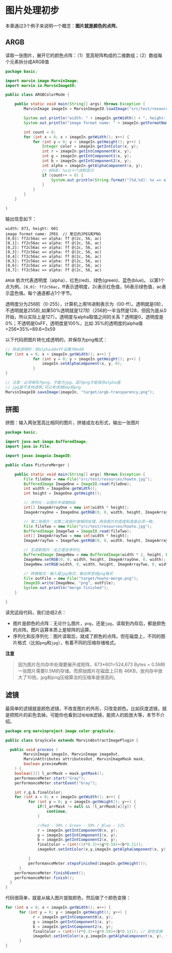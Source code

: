 # 图片处理初步

本章通过3个例子来说明一个概念：**图片就是颜色的点阵**。

## ARGB

读取一张图片，展开它的颜色点阵：（1）宽高矩阵构成的二维数组；（2）数组每个元素拆分成ARGB值

``` java
package basic;

import marvin.image.MarvinImage;
import marvin.io.MarvinImageIO;

public class ARGBColorMode {

	public static void main(String[] args) throws Exception {
		MarvinImage imageIn = MarvinImageIO.loadImage("src/test/resources/howto.jpg");

		System.out.println("width: " + imageIn.getWidth() + ", height: " + imageIn.getHeight());
		System.out.println("image format name: " + imageIn.getFormatName());

		int count = 0;
		for (int x = 0; x < imageIn.getWidth(); x++) {
			for (int y = 0; y < imageIn.getHeight(); y++) {
				Integer color = imageIn.getIntColor(x, y);
				int r = imageIn.getIntComponent0(x, y);
				int g = imageIn.getIntComponent1(x, y);
				int b = imageIn.getIntComponent2(x, y);
				int alpha = imageIn.getAlphaComponent(x, y);
				// ARGB: %x以十六进制显示
				if (count++ < 8) {
					System.out.println(String.format("[%d,%d]: %x => alpha: %x @(%x, %x, %x) ", x, y, color, alpha, r, g, b));
				}
			}
		}
	}

}

```

输出信息如下：

``` text
width: 873, height: 601
image format name: JPEG  // 常见的JPEG和PNG
[0,0]: ff2c56ac => alpha: ff @(2c, 56, ac)
[0,1]: ff2c56ac => alpha: ff @(2c, 56, ac)
[0,2]: ff2c56ac => alpha: ff @(2c, 56, ac)
[0,3]: ff2c56ac => alpha: ff @(2c, 56, ac)
[0,4]: ff2c56ac => alpha: ff @(2c, 56, ac)
[0,5]: ff2c56ac => alpha: ff @(2c, 56, ac)
[0,6]: ff2c56ac => alpha: ff @(2c, 56, ac)
[0,7]: ff2c56ac => alpha: ff @(2c, 56, ac)
```

``ARGB`` 依次代表透明度（alpha）、红色(red)、绿色(green)、蓝色(blue)。
以第1个点为例，``[0,0]: ff2c56ac``，ff表示透明度，2c表示红色值，56表示绿色值，ac表示蓝色值。每个通道都占1个字节。

透明度分为256阶（0-255），计算机上用16进制表示为（00-ff）。透明就是0阶，不透明就是255阶,如果50%透明就是127阶（256的一半当然是128，但因为是从0开始，所以实际上是127）。透明度与alpha取值之间的关系？透明是0，透明度是0%；不透明是0xFF，透明度是100%，比如 35%的透明度的alpha值=256*35%=89.6=0x59

以下代码把图片转化成透明的，并保存为png格式：

``` java
// 转成透明的：把alpha从0xFF设置为0x00
for (int x = 0; x < imageIn.getWidth(); x++) {
			for (int y = 0; y < imageIn.getHeight(); y++) {
				imageIn.setAlphaComponent(x, y, 0);
			}
}

// 注意：必须保存为png，不能为jpg。因为png才能保存alpha值
// jpg是不支持透明,可以考虑用bmp和png
MarvinImageIO.saveImage(imageIn, "target/argb-transparency.png");
```

## 拼图

拼图：输入两张宽高比相同的图片，拼接成左右形式，输出一张图片

``` java
package basic;

import java.awt.image.BufferedImage;
import java.io.File;

import javax.imageio.ImageIO;

public class PictureMerger {

	public static void main(String[] args) throws Exception {
		File fileOne = new File("src/test/resources/howto.jpg");
		BufferedImage ImageOne = ImageIO.read(fileOne);
		int width = ImageOne.getWidth();
		int height = ImageOne.getHeight();

		// 序列化：从图片中读取RGB
		int[] ImageArrayOne = new int[width * height];
		ImageArrayOne = ImageOne.getRGB(0, 0, width, height, ImageArrayOne, 0, width);

		// 第二张图片：对第二张图片做相同处理。两张图片的宽度和高度必须一致。
		File fileTwo = new File("src/test/resources/howto.jpg");
		BufferedImage ImageTwo = ImageIO.read(fileTwo);
		int[] ImageArrayTwo = new int[width * height];
		ImageArrayTwo = ImageTwo.getRGB(0, 0, width, height, ImageArrayTwo, 0, width);

		// 生成新图片：反之是反序列化
		BufferedImage ImageNew = new BufferedImage(width * 2, height, BufferedImage.TYPE_INT_RGB);
		ImageNew.setRGB(0, 0, width, height, ImageArrayOne, 0, width); // 设置左半部分的RGB
		ImageNew.setRGB(width, 0, width, height, ImageArrayTwo, 0, width); // 设置右半部分的RGB

		// 转换格式：输入是jpg格式，输出转变成png格式
		File outFile = new File("target/howto-merge.png");
		ImageIO.write(ImageNew, "png", outFile);
		System.out.println("merge finished");
	}

}

```

读完这段代码，我们总结2点：
- 图片是颜色的点阵：无论什么图片，``png``，还是``jpg``，读取到内存后，都是颜色的点阵。图片运算本质上是矩阵的运算。
- 序列化和反序列化：图片读取后，就成了颜色的点阵。但在磁盘上，不同的图片格式（比如``png``和``jpg``），有着不同的压缩存储格式。

**注意**
>因为图片在内存中处理要展开成矩阵，873*601=524,673 Bytes = 0.5MB 一张图片需要0.5M的存储。而原始图片在磁盘上只有 46KB，放内存中放大了10倍。jpg和png压缩算法的压缩率是很高的。

## 滤镜

最简单的滤镜就是颜色滤镜，不改变图片的外形，只改变颜色。比如灰度滤镜，就是把照片的彩色去掉。可能你也看到过``哈哈镜``滤镜，能把人的脸放大等，本节不介绍。

``` java
package org.marvinproject.image.color.grayScale;

public class GrayScale extends MarvinAbstractImagePlugin {

  public void process (
		MarvinImage imageIn, MarvinImage imageOut,
		MarvinAttributes attributesOut, MarvinImageMask mask,
		boolean previewMode
	) {
    boolean[][] l_arrMask = mask.getMask();
    performanceMeter.start("Gray");
    performanceMeter.startEvent("Gray");

    int r,g,b,finalColor;
    for (int x = 0; x < imageIn.getWidth(); x++) {
          for (int y = 0; y < imageIn.getHeight(); y++) {
              if(l_arrMask != null && !l_arrMask[x][y]) {
                  continue;
              }

              //Red - 30% / Green - 59% / Blue - 11%
              r = imageIn.getIntComponent0(x, y);
              g = imageIn.getIntComponent1(x, y);
              b = imageIn.getIntComponent2(x, y);
              finalColor = (int)((r*0.3)+(g*0.59)+(b*0.11));
              imageOut.setIntColor(x,y,imageIn.getAlphaComponent(x, y), finalColor,finalColor,finalColor);

          }
          performanceMeter.stepsFinished(imageIn.getHeight());
      }
    performanceMeter.finishEvent();
    performanceMeter.finish();
  }
}
```

代码很简单，就是从输入图片提取颜色，然后做了个颜色变换：

``` java
for (int x = 0; x < imageIn.getWidth(); x++) {
      for (int y = 0; y < imageIn.getHeight(); y++) {
            r = imageIn.getIntComponent0(x, y);
            g = imageIn.getIntComponent1(x, y);
            b = imageIn.getIntComponent2(x, y);
            finalColor = (int)((r*0.3)+(g*0.59)+(b*0.11)); // 颜色变换
            imageOut.setIntColor(x,y,imageIn.getAlphaComponent(x, y), finalColor,finalColor,finalColor);
      }
}
```
